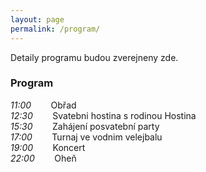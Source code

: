 ```yaml
---
layout: page
permalink: /program/
---
```


Detaily programu budou zverejneny zde.

### Program
*11:00* &nbsp;&nbsp;&nbsp;&nbsp;&nbsp;&nbsp; Obřad <br/>
*12:30* &nbsp;&nbsp;&nbsp;&nbsp;&nbsp;&nbsp; Svatebni hostina s rodinou Hostina <br/>
*15:30* &nbsp;&nbsp;&nbsp;&nbsp;&nbsp;&nbsp; Zahájení posvatební party <br/>
*17:00* &nbsp;&nbsp;&nbsp;&nbsp;&nbsp;&nbsp; Turnaj ve vodnim velejbalu <br/>
*19:00* &nbsp;&nbsp;&nbsp;&nbsp;&nbsp;&nbsp; Koncert <br/>
*22:00* &nbsp;&nbsp;&nbsp;&nbsp;&nbsp;&nbsp; Oheň <br/>
